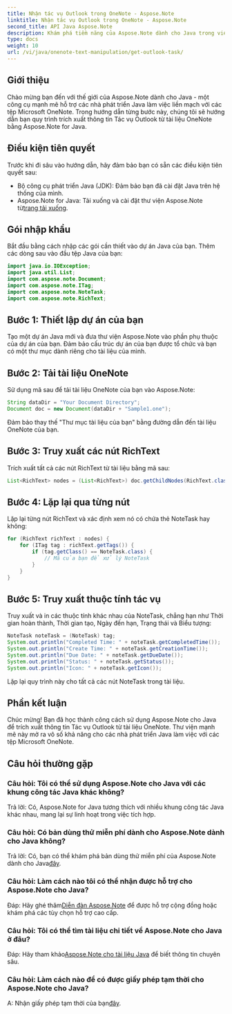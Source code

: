 ```yaml
---
title: Nhận tác vụ Outlook trong OneNote - Aspose.Note
linktitle: Nhận tác vụ Outlook trong OneNote - Aspose.Note
second_title: API Java Aspose.Note
description: Khám phá tiềm năng của Aspose.Note dành cho Java trong việc trích xuất chi tiết Tác vụ Outlook từ tài liệu OneNote một cách dễ dàng. Nâng cao khả năng phát triển Java của bạn với thư viện mạnh mẽ này.
type: docs
weight: 10
url: /vi/java/onenote-text-manipulation/get-outlook-task/
---
```

## Giới thiệu
Chào mừng bạn đến với thế giới của Aspose.Note dành cho Java - một công cụ mạnh mẽ hỗ trợ các nhà phát triển Java làm việc liền mạch với các tệp Microsoft OneNote. Trong hướng dẫn từng bước này, chúng tôi sẽ hướng dẫn bạn quy trình trích xuất thông tin Tác vụ Outlook từ tài liệu OneNote bằng Aspose.Note for Java.
## Điều kiện tiên quyết
Trước khi đi sâu vào hướng dẫn, hãy đảm bảo bạn có sẵn các điều kiện tiên quyết sau:
- Bộ công cụ phát triển Java (JDK): Đảm bảo bạn đã cài đặt Java trên hệ thống của mình.
-  Aspose.Note for Java: Tải xuống và cài đặt thư viện Aspose.Note từ[trang tải xuống](https://releases.aspose.com/note/java/).
## Gói nhập khẩu
Bắt đầu bằng cách nhập các gói cần thiết vào dự án Java của bạn. Thêm các dòng sau vào đầu tệp Java của bạn:
```java
import java.io.IOException;
import java.util.List;
import com.aspose.note.Document;
import com.aspose.note.ITag;
import com.aspose.note.NoteTask;
import com.aspose.note.RichText;
```
## Bước 1: Thiết lập dự án của bạn
Tạo một dự án Java mới và đưa thư viện Aspose.Note vào phần phụ thuộc của dự án của bạn. Đảm bảo cấu trúc dự án của bạn được tổ chức và bạn có một thư mục dành riêng cho tài liệu của mình.
## Bước 2: Tải tài liệu OneNote
Sử dụng mã sau để tải tài liệu OneNote của bạn vào Aspose.Note:
```java
String dataDir = "Your Document Directory";
Document doc = new Document(dataDir + "Sample1.one");
```
Đảm bảo thay thế "Thư mục tài liệu của bạn" bằng đường dẫn đến tài liệu OneNote của bạn.
## Bước 3: Truy xuất các nút RichText
Trích xuất tất cả các nút RichText từ tài liệu bằng mã sau:
```java
List<RichText> nodes = (List<RichText>) doc.getChildNodes(RichText.class);
```
## Bước 4: Lặp lại qua từng nút
Lặp lại từng nút RichText và xác định xem nó có chứa thẻ NoteTask hay không:
```java
for (RichText richText : nodes) {
    for (ITag tag : richText.getTags()) {
        if (tag.getClass() == NoteTask.class) {
            // Mã của bạn để xử lý NoteTask
        }
    }
}
```
## Bước 5: Truy xuất thuộc tính tác vụ
Truy xuất và in các thuộc tính khác nhau của NoteTask, chẳng hạn như Thời gian hoàn thành, Thời gian tạo, Ngày đến hạn, Trạng thái và Biểu tượng:
```java
NoteTask noteTask = (NoteTask) tag;
System.out.println("Completed Time: " + noteTask.getCompletedTime());
System.out.println("Create Time: " + noteTask.getCreationTime());
System.out.println("Due Date: " + noteTask.getDueDate());
System.out.println("Status: " + noteTask.getStatus());
System.out.println("Icon: " + noteTask.getIcon());
```
Lặp lại quy trình này cho tất cả các nút NoteTask trong tài liệu.
## Phần kết luận
Chúc mừng! Bạn đã học thành công cách sử dụng Aspose.Note cho Java để trích xuất thông tin Tác vụ Outlook từ tài liệu OneNote. Thư viện mạnh mẽ này mở ra vô số khả năng cho các nhà phát triển Java làm việc với các tệp Microsoft OneNote.
## Câu hỏi thường gặp
### Câu hỏi: Tôi có thể sử dụng Aspose.Note cho Java với các khung công tác Java khác không?
Trả lời: Có, Aspose.Note for Java tương thích với nhiều khung công tác Java khác nhau, mang lại sự linh hoạt trong việc tích hợp.
### Câu hỏi: Có bản dùng thử miễn phí dành cho Aspose.Note dành cho Java không?
 Trả lời: Có, bạn có thể khám phá bản dùng thử miễn phí của Aspose.Note dành cho Java[đây](https://releases.aspose.com/).
### Câu hỏi: Làm cách nào tôi có thể nhận được hỗ trợ cho Aspose.Note cho Java?
 Đáp: Hãy ghé thăm[Diễn đàn Aspose.Note](https://forum.aspose.com/c/note/28) để được hỗ trợ cộng đồng hoặc khám phá các tùy chọn hỗ trợ cao cấp.
### Câu hỏi: Tôi có thể tìm tài liệu chi tiết về Aspose.Note cho Java ở đâu?
 Đáp: Hãy tham khảo[Aspose.Note cho tài liệu Java](https://reference.aspose.com/note/java/) để biết thông tin chuyên sâu.
### Câu hỏi: Làm cách nào để có được giấy phép tạm thời cho Aspose.Note cho Java?
 A: Nhận giấy phép tạm thời của bạn[đây](https://purchase.aspose.com/temporary-license/).